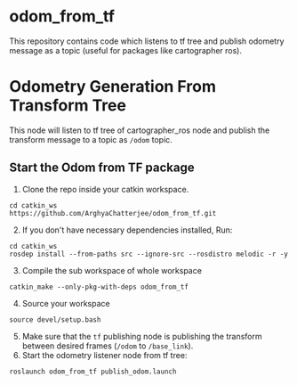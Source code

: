 # odom_from_tf
This repository contains code which listens to tf tree and publish odometry message as a topic (useful for packages like cartographer ros).

# Odometry Generation From Transform Tree

This node will listen to tf tree of cartographer_ros node and publish the transform message to a topic as `/odom` topic.

## Start the Odom from TF package

1. Clone the repo inside your catkin workspace. 
```
cd catkin_ws
https://github.com/ArghyaChatterjee/odom_from_tf.git
```
2. If you don't have necessary dependencies installed, Run: 
```
cd catkin_ws
rosdep install --from-paths src --ignore-src --rosdistro melodic -r -y
```
3. Compile the sub workspace of whole workspace 
```
catkin_make --only-pkg-with-deps odom_from_tf
```
4. Source your workspace 
```
source devel/setup.bash
```
5. Make sure that the `tf` publishing node is publishing the transform between desired frames (`/odom` to `/base_link`). 
6. Start the odometry listener node from tf tree:
```
roslaunch odom_from_tf publish_odom.launch
```

